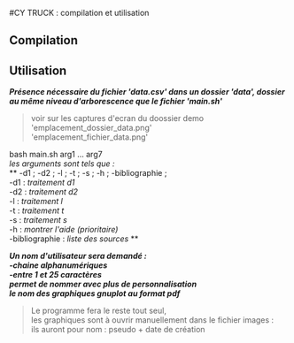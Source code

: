 #CY TRUCK : compilation et utilisation
## Compilation


## Utilisation  

***Présence nécessaire du fichier 'data.csv'
   dans un dossier 'data', dossier au même
   niveau d'arborescence que le fichier 'main.sh'***
>voir sur les captures d'ecran du doossier demo  
>'emplacement_dossier_data.png'  
>'emplacement_fichier_data.png'  

bash main.sh arg1 ... arg7   
*les arguments sont tels que :*    
** -d1 ; -d2 ; -l ; -t ; -s ; -h ; -bibliographie ;  
 -d1 : _traitement d1_  
 -d2 : _traitement d2_  
  -l : _traitement l_  
 -t : _traitement t_  
 -s : _traitement s_  
 -h : _montrer l'aide (prioritaire)_  
 -bibliographie : _liste des sources_ **  

***Un nom d'utilisateur sera demandé :  
    -chaine alphanumériques  
    -entre 1 et 25 caractères  
    permet de nommer avec plus de personnalisation  
    le nom des graphiques gnuplot au format pdf***   

 >Le programme fera le reste tout seul,  
>les graphiques sont à ouvrir manuellement
>dans le fichier images :  
>ils auront pour nom : pseudo + date de création



